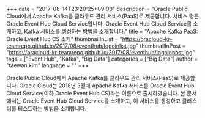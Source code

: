 +++
date = "2017-08-14T23:20:25+09:00"
description = "Oracle Public Cloud에서 Apache Kafka를 클라우드 관리 서비스(PaaS)로 제공합니다. 서비스 명은 Oracle Event Hub Cloud Service입니다. Oracle Event Hub Cloud Service를 소개하고, Kafka 서비스를 생성하는 방법을 소개합니다."
title = "Apache Kafka PaaS: Oracle Event Hub CS 소개"
thumbnailInList = "https://oracloud-kr-teamrepo.github.io/2017/08/eventhub/logoinlist.jpg"
thumbnailInPost = "https://oracloud-kr-teamrepo.github.io/2017/08/eventhub/logoinpost.jpg"
tags = ["Event Hub", "Kafka", "Big Data"]
categories = ["Big Data"]
author = "taewan.kim"
language = ""
+++

Oracle Public Cloud에서 Apache Kafka를 클라우드 관리 서비스(PaaS)로 제공합니다. Oracle Cloud는 2018년 3월에 Apache Kafka 서비스를 Oracle Event Hub Cloud Service(이하 Oracle Event Hub CS)라는 이름으로 출시하였습니다. 본 문서에서는 Oracle Event Hub Cloud Service를 소개하고, 이 서비스를 생성하고 클러스터를 테스트하는 방법을 소개합니다.
